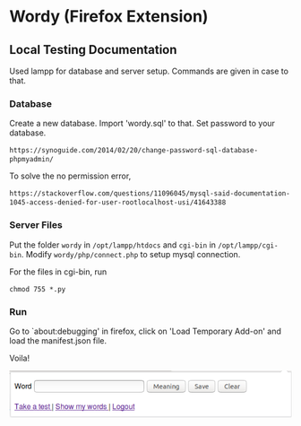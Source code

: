 # Wordy (Firefox Extension)

## Local Testing Documentation

Used lampp for database and server setup. Commands are given in case to that.

### Database
Create a new database. Import 'wordy.sql' to that. Set password to your database.
```
https://synoguide.com/2014/02/20/change-password-sql-database-phpmyadmin/
```
To solve the no permission error,
```
https://stackoverflow.com/questions/11096045/mysql-said-documentation-1045-access-denied-for-user-rootlocalhost-usi/41643388
```

### Server Files

Put the folder `wordy` in `/opt/lampp/htdocs` and `cgi-bin` in `/opt/lampp/cgi-bin`. Modify `wordy/php/connect.php` to setup mysql connection.

For the files in cgi-bin, run
```
chmod 755 *.py
```

### Run
Go to `about:debugging' in firefox, click on 'Load Temporary Add-on' and load the manifest.json file.

Voila!

![alt text](https://github.com/kfoozminus/Wordy/blob/master/Screenshot.png)
